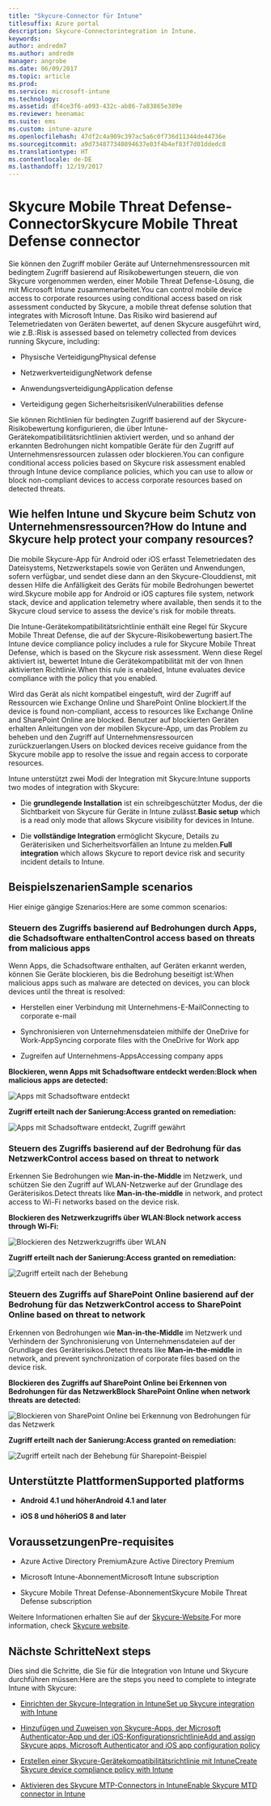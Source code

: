 ```yaml
---
title: "Skycure-Connector für Intune"
titlesuffix: Azure portal
description: Skycure-Connectorintegration in Intune.
keywords: 
author: andredm7
ms.author: andredm
manager: angrobe
ms.date: 06/09/2017
ms.topic: article
ms.prod: 
ms.service: microsoft-intune
ms.technology: 
ms.assetid: df4ce3f6-a093-432c-ab86-7a83865e389e
ms.reviewer: heenamac
ms.suite: ems
ms.custom: intune-azure
ms.openlocfilehash: 47df2c4a909c397ac5a6c0f736d11344de44736e
ms.sourcegitcommit: a9d734877340894637e03f4b4ef83f7d01ddedc8
ms.translationtype: HT
ms.contentlocale: de-DE
ms.lasthandoff: 12/19/2017
---
```

# <a name="skycure-mobile-threat-defense-connector"></a><span data-ttu-id="c06b7-103">Skycure Mobile Threat Defense-Connector</span><span class="sxs-lookup"><span data-stu-id="c06b7-103">Skycure Mobile Threat Defense connector</span></span>

<span data-ttu-id="c06b7-104">Sie können den Zugriff mobiler Geräte auf Unternehmensressourcen mit bedingtem Zugriff basierend auf Risikobewertungen steuern, die von Skycure vorgenommen werden, einer Mobile Threat Defense-Lösung, die mit Microsoft Intune zusammenarbeitet.</span><span class="sxs-lookup"><span data-stu-id="c06b7-104">You can control mobile device access to corporate resources using conditional access based on risk assessment conducted by Skycure, a mobile threat defense solution that integrates with Microsoft Intune.</span></span> <span data-ttu-id="c06b7-105">Das Risiko wird basierend auf Telemetriedaten von Geräten bewertet, auf denen Skycure ausgeführt wird, wie z.B.:</span><span class="sxs-lookup"><span data-stu-id="c06b7-105">Risk is assessed based on telemetry collected from devices running Skycure, including:</span></span>

-   <span data-ttu-id="c06b7-106">Physische Verteidigung</span><span class="sxs-lookup"><span data-stu-id="c06b7-106">Physical defense</span></span>

-   <span data-ttu-id="c06b7-107">Netzwerkverteidigung</span><span class="sxs-lookup"><span data-stu-id="c06b7-107">Network defense</span></span>

-   <span data-ttu-id="c06b7-108">Anwendungsverteidigung</span><span class="sxs-lookup"><span data-stu-id="c06b7-108">Application defense</span></span>

-   <span data-ttu-id="c06b7-109">Verteidigung gegen Sicherheitsrisiken</span><span class="sxs-lookup"><span data-stu-id="c06b7-109">Vulnerabilities defense</span></span>

<span data-ttu-id="c06b7-110">Sie können Richtlinien für bedingten Zugriff basierend auf der Skycure-Risikobewertung konfigurieren, die über Intune-Gerätekompatibilitätsrichtlinien aktiviert werden, und so anhand der erkannten Bedrohungen nicht kompatible Geräte für den Zugriff auf Unternehmensressourcen zulassen oder blockieren.</span><span class="sxs-lookup"><span data-stu-id="c06b7-110">You can configure conditional access policies based on Skycure risk assessment enabled through Intune device compliance policies, which you can use to allow or block non-compliant devices to access corporate resources based on detected threats.</span></span>

## <a name="how-do-intune-and-skycure-help-protect-your-company-resources"></a><span data-ttu-id="c06b7-111">Wie helfen Intune und Skycure beim Schutz von Unternehmensressourcen?</span><span class="sxs-lookup"><span data-stu-id="c06b7-111">How do Intune and Skycure help protect your company resources?</span></span>

<span data-ttu-id="c06b7-112">Die mobile Skycure-App für Android oder iOS erfasst Telemetriedaten des Dateisystems, Netzwerkstapels sowie von Geräten und Anwendungen, sofern verfügbar, und sendet diese dann an den Skycure-Clouddienst, mit dessen Hilfe die Anfälligkeit des Geräts für mobile Bedrohungen bewertet wird.</span><span class="sxs-lookup"><span data-stu-id="c06b7-112">Skycure mobile app for Android or iOS captures file system, network stack, device and application telemetry where available, then sends it to the Skycure cloud service to assess the device's risk for mobile threats.</span></span>

<span data-ttu-id="c06b7-113">Die Intune-Gerätekompatibilitätsrichtlinie enthält eine Regel für Skycure Mobile Threat Defense, die auf der Skycure-Risikobewertung basiert.</span><span class="sxs-lookup"><span data-stu-id="c06b7-113">The Intune device compliance policy includes a rule for Skycure Mobile Threat Defense, which is based on the Skycure risk assessment.</span></span> <span data-ttu-id="c06b7-114">Wenn diese Regel aktiviert ist, bewertet Intune die Gerätekompatibilität mit der von Ihnen aktivierten Richtlinie.</span><span class="sxs-lookup"><span data-stu-id="c06b7-114">When this rule is enabled, Intune evaluates device compliance with the policy that you enabled.</span></span>

<span data-ttu-id="c06b7-115">Wird das Gerät als nicht kompatibel eingestuft, wird der Zugriff auf Ressourcen wie Exchange Online und SharePoint Online blockiert.</span><span class="sxs-lookup"><span data-stu-id="c06b7-115">If the device is found non-compliant, access to resources like Exchange Online and SharePoint Online are blocked.</span></span> <span data-ttu-id="c06b7-116">Benutzer auf blockierten Geräten erhalten Anleitungen von der mobilen Skycure-App, um das Problem zu beheben und den Zugriff auf Unternehmensressourcen zurückzuerlangen.</span><span class="sxs-lookup"><span data-stu-id="c06b7-116">Users on blocked devices receive guidance from the Skycure mobile app to resolve the issue and regain access to corporate resources.</span></span>

<span data-ttu-id="c06b7-117">Intune unterstützt zwei Modi der Integration mit Skycure:</span><span class="sxs-lookup"><span data-stu-id="c06b7-117">Intune supports two modes of integration with Skycure:</span></span>

-   <span data-ttu-id="c06b7-118">Die **grundlegende Installation** ist ein schreibgeschützter Modus, der die Sichtbarkeit von Skycure für Geräte in Intune zulässt.</span><span class="sxs-lookup"><span data-stu-id="c06b7-118">**Basic setup** which is a read only mode that allows Skycure visibility for devices in Intune.</span></span>

-   <span data-ttu-id="c06b7-119">Die **vollständige Integration** ermöglicht Skycure, Details zu Geräterisiken und Sicherheitsvorfällen an Intune zu melden.</span><span class="sxs-lookup"><span data-stu-id="c06b7-119">**Full integration** which allows Skycure to report device risk and security incident details to Intune.</span></span>

## <a name="sample-scenarios"></a><span data-ttu-id="c06b7-120">Beispielszenarien</span><span class="sxs-lookup"><span data-stu-id="c06b7-120">Sample scenarios</span></span>

<span data-ttu-id="c06b7-121">Hier einige gängige Szenarios:</span><span class="sxs-lookup"><span data-stu-id="c06b7-121">Here are some common scenarios:</span></span>

### <a name="control-access-based-on-threats-from-malicious-apps"></a><span data-ttu-id="c06b7-122">Steuern des Zugriffs basierend auf Bedrohungen durch Apps, die Schadsoftware enthalten</span><span class="sxs-lookup"><span data-stu-id="c06b7-122">Control access based on threats from malicious apps</span></span>

<span data-ttu-id="c06b7-123">Wenn Apps, die Schadsoftware enthalten, auf Geräten erkannt werden, können Sie Geräte blockieren, bis die Bedrohung beseitigt ist:</span><span class="sxs-lookup"><span data-stu-id="c06b7-123">When malicious apps such as malware are detected on devices, you can block devices until the threat is resolved:</span></span>

-   <span data-ttu-id="c06b7-124">Herstellen einer Verbindung mit Unternehmens-E-Mail</span><span class="sxs-lookup"><span data-stu-id="c06b7-124">Connecting to corporate e-mail</span></span>

-   <span data-ttu-id="c06b7-125">Synchronisieren von Unternehmensdateien mithilfe der OneDrive for Work-App</span><span class="sxs-lookup"><span data-stu-id="c06b7-125">Syncing corporate files with the OneDrive for Work app</span></span>

-   <span data-ttu-id="c06b7-126">Zugreifen auf Unternehmens-Apps</span><span class="sxs-lookup"><span data-stu-id="c06b7-126">Accessing company apps</span></span>

<span data-ttu-id="c06b7-127">**Blockieren, wenn Apps mit Schadsoftware entdeckt werden:**</span><span class="sxs-lookup"><span data-stu-id="c06b7-127">**Block when malicious apps are detected:**</span></span>

![Apps mit Schadsoftware entdeckt](./media/skycure-arch-1.png)

<span data-ttu-id="c06b7-129">**Zugriff erteilt nach der Sanierung:**</span><span class="sxs-lookup"><span data-stu-id="c06b7-129">**Access granted on remediation:**</span></span>

![Apps mit Schadsoftware entdeckt, Zugriff gewährt](./media/skycure-arch-2.png)

### <a name="control-access-based-on-threat-to-network"></a><span data-ttu-id="c06b7-131">Steuern des Zugriffs basierend auf der Bedrohung für das Netzwerk</span><span class="sxs-lookup"><span data-stu-id="c06b7-131">Control access based on threat to network</span></span>

<span data-ttu-id="c06b7-132">Erkennen Sie Bedrohungen wie **Man-in-the-Middle** im Netzwerk, und schützen Sie den Zugriff auf WLAN-Netzwerke auf der Grundlage des Geräterisikos.</span><span class="sxs-lookup"><span data-stu-id="c06b7-132">Detect threats like **Man-in-the-middle** in network, and protect access to Wi-Fi networks based on the device risk.</span></span>

<span data-ttu-id="c06b7-133">**Blockieren des Netzwerkzugriffs über WLAN:**</span><span class="sxs-lookup"><span data-stu-id="c06b7-133">**Block network access through Wi-Fi:**</span></span>

![Blockieren des Netzwerkzugriffs über WLAN](./media/skycure-arch-3.png)

<span data-ttu-id="c06b7-135">**Zugriff erteilt nach der Sanierung:**</span><span class="sxs-lookup"><span data-stu-id="c06b7-135">**Access granted on remediation:**</span></span>

![Zugriff erteilt nach der Behebung](./media/skycure-arch-4.png)

### <a name="control-access-to-sharepoint-online-based-on-threat-to-network"></a><span data-ttu-id="c06b7-137">Steuern des Zugriffs auf SharePoint Online basierend auf der Bedrohung für das Netzwerk</span><span class="sxs-lookup"><span data-stu-id="c06b7-137">Control access to SharePoint Online based on threat to network</span></span>

<span data-ttu-id="c06b7-138">Erkennen von Bedrohungen wie **Man-in-the-Middle** im Netzwerk und Verhindern der Synchronisierung von Unternehmensdateien auf der Grundlage des Geräterisikos.</span><span class="sxs-lookup"><span data-stu-id="c06b7-138">Detect threats like **Man-in-the-middle** in network, and prevent synchronization of corporate files based on the device risk.</span></span>

<span data-ttu-id="c06b7-139">**Blockieren des Zugriffs auf SharePoint Online bei Erkennen von Bedrohungen für das Netzwerk**</span><span class="sxs-lookup"><span data-stu-id="c06b7-139">**Block SharePoint Online when network threats are detected:**</span></span>

![Blockieren von SharePoint Online bei Erkennung von Bedrohungen für das Netzwerk](./media/skycure-arch-5.png)

<span data-ttu-id="c06b7-141">**Zugriff erteilt nach der Sanierung:**</span><span class="sxs-lookup"><span data-stu-id="c06b7-141">**Access granted on remediation:**</span></span>

![Zugriff erteilt nach der Behebung für Sharepoint-Beispiel](./media/skycure-arch-6.png)

## <a name="supported-platforms"></a><span data-ttu-id="c06b7-143">Unterstützte Plattformen</span><span class="sxs-lookup"><span data-stu-id="c06b7-143">Supported platforms</span></span>

-   <span data-ttu-id="c06b7-144">**Android 4.1 und höher**</span><span class="sxs-lookup"><span data-stu-id="c06b7-144">**Android 4.1 and later**</span></span>

-   <span data-ttu-id="c06b7-145">**iOS 8 und höher**</span><span class="sxs-lookup"><span data-stu-id="c06b7-145">**iOS 8 and later**</span></span>

## <a name="pre-requisites"></a><span data-ttu-id="c06b7-146">Voraussetzungen</span><span class="sxs-lookup"><span data-stu-id="c06b7-146">Pre-requisites</span></span>

-   <span data-ttu-id="c06b7-147">Azure Active Directory Premium</span><span class="sxs-lookup"><span data-stu-id="c06b7-147">Azure Active Directory Premium</span></span>

-   <span data-ttu-id="c06b7-148">Microsoft Intune-Abonnement</span><span class="sxs-lookup"><span data-stu-id="c06b7-148">Microsoft Intune subscription</span></span>

-   <span data-ttu-id="c06b7-149">Skycure Mobile Threat Defense-Abonnement</span><span class="sxs-lookup"><span data-stu-id="c06b7-149">Skycure Mobile Threat Defense subscription</span></span>

<span data-ttu-id="c06b7-150">Weitere Informationen erhalten Sie auf der [Skycure-Website](https://www.skycure.com/skycure-microsoft-integration/).</span><span class="sxs-lookup"><span data-stu-id="c06b7-150">For more information, check [Skycure website](https://www.skycure.com/skycure-microsoft-integration/).</span></span>

## <a name="next-steps"></a><span data-ttu-id="c06b7-151">Nächste Schritte</span><span class="sxs-lookup"><span data-stu-id="c06b7-151">Next steps</span></span>

<span data-ttu-id="c06b7-152">Dies sind die Schritte, die Sie für die Integration von Intune und Skycure durchführen müssen:</span><span class="sxs-lookup"><span data-stu-id="c06b7-152">Here are the steps you need to complete to integrate Intune with Skycure:</span></span>

- [<span data-ttu-id="c06b7-153">Einrichten der Skycure-Integration in Intune</span><span class="sxs-lookup"><span data-stu-id="c06b7-153">Set up Skycure integration with Intune</span></span>](skycure-mtd-connector-integration.md)

- [<span data-ttu-id="c06b7-154">Hinzufügen und Zuweisen von Skycure-Apps, der Microsoft Authenticator-App und der iOS-Konfigurationsrichtlinie</span><span class="sxs-lookup"><span data-stu-id="c06b7-154">Add and assign Skycure apps, Microsoft Authenticator and iOS app configuration policy</span></span>](mtd-apps-ios-app-configuration-policy-add-assign.md)

- [<span data-ttu-id="c06b7-155">Erstellen einer Skycure-Gerätekompatibilitätsrichtlinie mit Intune</span><span class="sxs-lookup"><span data-stu-id="c06b7-155">Create Skycure device compliance policy with Intune</span></span>](mtd-device-compliance-policy-create.md)

- [<span data-ttu-id="c06b7-156">Aktivieren des Skycure MTP-Connectors in Intune</span><span class="sxs-lookup"><span data-stu-id="c06b7-156">Enable Skycure MTD connector in Intune</span></span>](mtd-connector-enable.md)
